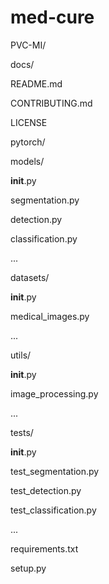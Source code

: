 # med-cure

PVC-MI/

docs/

README.md

CONTRIBUTING.md

LICENSE

pytorch/

models/

__init__.py

segmentation.py

detection.py

classification.py

...

datasets/

__init__.py

medical_images.py

...

utils/

__init__.py

image_processing.py

...

tests/

__init__.py

test_segmentation.py

test_detection.py

test_classification.py

...

requirements.txt

setup.py
